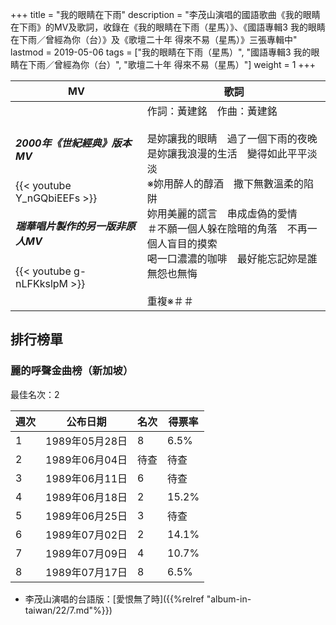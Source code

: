 +++
title = "我的眼睛在下雨"
description = "李茂山演唱的國語歌曲《我的眼睛在下雨》的MV及歌詞，收錄在《我的眼睛在下雨（星馬）》、《國語專輯3 我的眼睛在下雨／曾經為你（台）》及《歌壇二十年 得來不易（星馬）》三張專輯中"
lastmod = 2019-05-06
tags = ["我的眼睛在下雨（星馬）", "國語專輯3 我的眼睛在下雨／曾經為你（台）", "歌壇二十年 得來不易（星馬）"]
weight = 1
+++

MV  | 歌詞  
--------------|-------
<h5>2000年《世紀經典》版本MV</h5>{{< youtube Y_nGQbiEEFs >}}<br/><h5>瑞華唱片製作的另一版非原人MV</h5>{{< youtube g-nLFKkslpM >}}|作詞：黃建銘　作曲：黃建銘<br/><br/>是妳讓我的眼睛　過了一個下雨的夜晚<br/>是妳讓我浪漫的生活　變得如此平平淡淡<br/>※妳用醉人的醇酒　撒下無數溫柔的陷阱<br/>妳用美麗的謊言　串成虛偽的愛情<br/>＃不願一個人躲在陰暗的角落　不再一個人盲目的摸索<br/>喝一口濃濃的咖啡　最好能忘記妳是誰　無怨也無悔<br/><br/>重複※＃＃


## 排行榜單
### 麗的呼聲金曲榜（新加坡）

最佳名次：2

週次  | 公布日期  | 名次 | 得票率 
--------------|-------|------|------
1   | 1989年05月28日 |  8 |   6.5% 
2   | 1989年06月04日 |  待查 |   待查
3   | 1989年06月11日 |  6 |   待查 
4   | 1989年06月18日 |  2 |   15.2% 
5   | 1989年06月25日 |  3 |   待查
6   | 1989年07月02日 |  2 |   14.1% 
7   | 1989年07月09日 |  4 |   10.7% 
8   | 1989年07月17日 |  8 |   6.5% 

* 李茂山演唱的台語版：[愛恨無了時]({{%relref "album-in-taiwan/22/7.md"%}}) 
